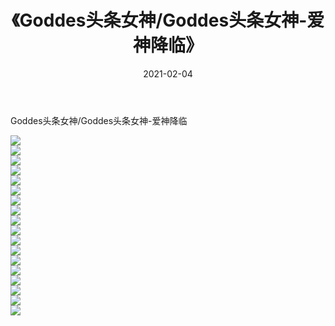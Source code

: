 ﻿---
layout: post
title:  《Goddes头条女神/Goddes头条女神-爱神降临》
date:   2021-02-04
img: http://pic.660000.xyz/1:/网络美图/2021/Goddes头条女神/Goddes头条女神-爱神降临/000.jpg
categories: [美女, 清纯, 唯美]
---

Goddes头条女神/Goddes头条女神-爱神降临

 ![](http://pic.660000.xyz/1:/网络美图/2021/Goddes头条女神/Goddes头条女神-爱神降临/001.jpg) <br>![](http://pic.660000.xyz/1:/网络美图/2021/Goddes头条女神/Goddes头条女神-爱神降临/002.jpg) <br>![](http://pic.660000.xyz/1:/网络美图/2021/Goddes头条女神/Goddes头条女神-爱神降临/003.jpg) <br>![](http://pic.660000.xyz/1:/网络美图/2021/Goddes头条女神/Goddes头条女神-爱神降临/004.jpg) <br>![](http://pic.660000.xyz/1:/网络美图/2021/Goddes头条女神/Goddes头条女神-爱神降临/005.jpg) <br>![](http://pic.660000.xyz/1:/网络美图/2021/Goddes头条女神/Goddes头条女神-爱神降临/006.jpg) <br>![](http://pic.660000.xyz/1:/网络美图/2021/Goddes头条女神/Goddes头条女神-爱神降临/007.jpg) <br>![](http://pic.660000.xyz/1:/网络美图/2021/Goddes头条女神/Goddes头条女神-爱神降临/008.jpg) <br>![](http://pic.660000.xyz/1:/网络美图/2021/Goddes头条女神/Goddes头条女神-爱神降临/009.jpg) <br>![](http://pic.660000.xyz/1:/网络美图/2021/Goddes头条女神/Goddes头条女神-爱神降临/010.jpg) <br>![](http://pic.660000.xyz/1:/网络美图/2021/Goddes头条女神/Goddes头条女神-爱神降临/011.jpg) <br>![](http://pic.660000.xyz/1:/网络美图/2021/Goddes头条女神/Goddes头条女神-爱神降临/012.jpg) <br>![](http://pic.660000.xyz/1:/网络美图/2021/Goddes头条女神/Goddes头条女神-爱神降临/013.jpg) <br>![](http://pic.660000.xyz/1:/网络美图/2021/Goddes头条女神/Goddes头条女神-爱神降临/014.jpg) <br>![](http://pic.660000.xyz/1:/网络美图/2021/Goddes头条女神/Goddes头条女神-爱神降临/015.jpg) <br>![](http://pic.660000.xyz/1:/网络美图/2021/Goddes头条女神/Goddes头条女神-爱神降临/016.jpg) <br>![](http://pic.660000.xyz/1:/网络美图/2021/Goddes头条女神/Goddes头条女神-爱神降临/017.jpg) <br>![](http://pic.660000.xyz/1:/网络美图/2021/Goddes头条女神/Goddes头条女神-爱神降临/018.jpg) <br>